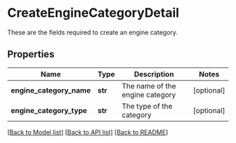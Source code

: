 # CreateEngineCategoryDetail

These are the fields required to create an engine category.
## Properties
Name | Type | Description | Notes
------------ | ------------- | ------------- | -------------
**engine_category_name** | **str** | The name of the engine category | [optional] 
**engine_category_type** | **str** | The type of the category | [optional] 

[[Back to Model list]](../README.md#documentation-for-models) [[Back to API list]](../README.md#documentation-for-api-endpoints) [[Back to README]](../README.md)



